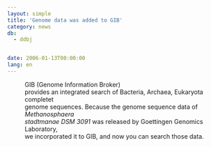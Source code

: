 ```yaml
---
layout: simple
title: 'Genome data was added to GIB'
category: news
db:
  - ddbj


date: 2006-01-13T00:00:00
lang: en
---
```


<html>
<dd>GIB (Genome Information Broker)<br> provides an integrated search of Bacteria, Archaea, Eukaryota completet<br> genome sequences. Because the genome sequence data of <i>Methanosphaera<br> stadtmanae DSM 3091</i> was released by Goettingen Genomics Laboratory,<br> we incorporated it to GIB, and now you can search those data.</dd>
</html>
